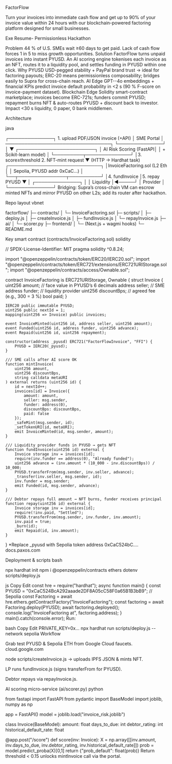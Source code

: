 FactorFlow

Turn your invoices into immediate cash flow and get up to 90% of your invoice value within 24 hours with our blockchain-powered factoring platform designed for small businesses.

Exe Resume- Permissionless Hackathon

Problem	44 % of U.S. SMEs wait ≥60 days to get paid. Lack of cash flow forces 1 in 5 to miss growth opportunities.
Solution	FactorFlow turns unpaid invoices into instant PYUSD. An AI scoring engine tokenises each invoice as an NFT, routes it to a liquidity pool, and settles funding in PYUSD within one click.
Why PYUSD	USD-pegged stability + PayPal brand trust → ideal for factoring payouts; ERC-20 means permissionless composability; bridges easily to Supra for cross-chain reach.
AI Edge	GPT--4o embeddings + financial KPIs predict invoice default probability in <2 s (90 % F-score on invoice-payment dataset).
Blockchain Edge	Solidity smart-contract marketplace; invoices become ERC-721s; funders commit PYUSD; repayment burns NFT & auto-routes PYUSD + discount back to investor.
Impact	<30 s liquidity, 0 paper, 0 bank middlemen.


Architecture

java

┌──────────────┐   1. upload PDF/JSON invoice (+API)
│ SME Portal   │ ─────────────────────────────────┐
└──────────────┘                                  │
                                                  ▼
                                   ┌────────────────────────┐
                                   │ AI Risk Scoring (FastAPI│
                                   │  + Scikit-learn model) │
                                   └─────────┬──────────────┘
                                             │3. score≥threshold
2. NFT-mint request                           ▼
 (HTTP → Hardhat task)     ┌─────────────────────────────┐
                           │InvoiceFactoring.sol (L2 Eth │
                           │ Sepolia, PYUSD addr 0xCaC…) │
                           └──┬───────────────┬──────────┘
                              │4. fundInvoice │5. repay
                     PYUSD    ▼               │
                        ┌──────────────┐      │
                        │   Liquidity  │◀─────┘
                        │   Provider   │
                        └──────────────┘
Bridging: Supra’s cross-chain VM can escrow minted NFTs and mirror PYUSD on other L2s; add its router after hackathon.

Repo layout
vbnet

factorflow/
├─ contracts/
│   └─ InvoiceFactoring.sol
├─ scripts/
│   ├─ deploy.js
│   ├─ createInvoice.js
│   ├─ fundInvoice.js
│   └─ repayInvoice.js
├─ ai/
│   └─ scorer.py
├─ frontend/
│   └─ (Next.js + wagmi hooks)
└─ README.md


Key smart contract (contracts/InvoiceFactoring.sol)
solidity

// SPDX-License-Identifier: MIT
pragma solidity ^0.8.24;

import "@openzeppelin/contracts/token/ERC20/IERC20.sol";
import "@openzeppelin/contracts/token/ERC721/extensions/ERC721URIStorage.sol";
import "@openzeppelin/contracts/access/Ownable.sol";

contract InvoiceFactoring is ERC721URIStorage, Ownable {
    struct Invoice {
        uint256 amount;          // face value in PYUSD’s 6 decimals
        address seller;          // SME
        address funder;          // liquidity provider
        uint256 discountBps;     // agreed fee (e.g., 300 = 3 %)
        bool    paid;
    }

    IERC20 public immutable PYUSD;
    uint256 public nextId = 1;
    mapping(uint256 => Invoice) public invoices;

    event InvoiceMinted(uint256 id, address seller, uint256 amount);
    event Funded(uint256 id, address funder, uint256 advance);
    event Repaid(uint256 id, uint256 repayment);

    constructor(address _pyusd) ERC721("FactorFlowInvoice", "FFI") {
        PYUSD = IERC20(_pyusd);
    }

    /// SME calls after AI score OK
    function mintInvoice(
        uint256 amount,
        uint256 discountBps,
        string calldata metaURI
    ) external returns (uint256 id) {
        id = nextId++;
        invoices[id] = Invoice({
            amount: amount,
            seller: msg.sender,
            funder: address(0),
            discountBps: discountBps,
            paid: false
        });
        _safeMint(msg.sender, id);
        _setTokenURI(id, metaURI);
        emit InvoiceMinted(id, msg.sender, amount);
    }

    /// Liquidity provider funds in PYUSD → gets NFT
    function fundInvoice(uint256 id) external {
        Invoice storage inv = invoices[id];
        require(inv.funder == address(0), "Already funded");
        uint256 advance = (inv.amount * (10_000 - inv.discountBps)) / 10_000;
        PYUSD.transferFrom(msg.sender, inv.seller, advance);
        _transfer(inv.seller, msg.sender, id);
        inv.funder = msg.sender;
        emit Funded(id, msg.sender, advance);
    }

    /// Debtor repays full amount → NFT burns, funder receives principal
    function repay(uint256 id) external {
        Invoice storage inv = invoices[id];
        require(!inv.paid, "Settled");
        PYUSD.transferFrom(msg.sender, inv.funder, inv.amount);
        inv.paid = true;
        _burn(id);
        emit Repaid(id, inv.amount);
    }
}
*Replace _pyusd with Sepolia token address 0xCaC524bC…. 
docs.paxos.com

Deployment & scripts
bash

npx hardhat init
npm i @openzeppelin/contracts ethers dotenv
scripts/deploy.js

js
Copy
Edit
const hre = require("hardhat");
async function main() {
  const PYUSD = "0xCaC524BcA292aaade2DF8A05cC58F0a65B1B3bB9"; // Sepolia
  const Factoring = await hre.ethers.getContractFactory("InvoiceFactoring");
  const factoring = await Factoring.deploy(PYUSD);
  await factoring.deployed();
  console.log("InvoiceFactoring at", factoring.address);
}
main().catch(console.error);
Run:

bash
Copy
Edit
PRIVATE_KEY=0x... npx hardhat run scripts/deploy.js --network sepolia
Workflow

Grab test PYUSD & Sepolia ETH from Google Cloud faucets. 
cloud.google.com

node scripts/createInvoice.js → uploads IPFS JSON & mints NFT.

LP runs fundInvoice.js (signs transferFrom for PYUSD).

Debtor repays via repayInvoice.js.

AI scoring micro-service (ai/scorer.py)
python

from fastapi import FastAPI
from pydantic import BaseModel
import joblib, numpy as np

app = FastAPI()
model = joblib.load("invoice_risk.joblib")

class Invoice(BaseModel):
    amount: float
    days_to_due: int
    debtor_rating: int
    historical_default_rate: float

@app.post("/score")
def score(inv: Invoice):
    X = np.array([[inv.amount, inv.days_to_due,
                   inv.debtor_rating, inv.historical_default_rate]])
    prob = model.predict_proba(X)[0,1]
    return {"prob_default": float(prob)}
Return threshold < 0.15 unlocks mintInvoice call via the portal.
